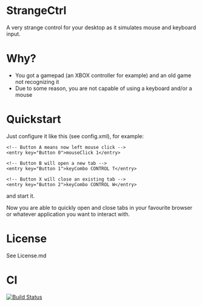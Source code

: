 StrangeCtrl
===========

A very strange control for your desktop as it simulates mouse and keyboard input.

Why?
====

* You got a gamepad (an XBOX controller for example) and an old game not recognizing it
* Due to some reason, you are not capable of using a keyboard and/or a mouse

Quickstart
==========

Just configure it like this (see config.xml), for example:

	<!-- Button A means now left mouse click -->
	<entry key="Button 0">mouseClick 1</entry>

	<!-- Button B will open a new tab -->
	<entry key="Button 1">keyCombo CONTROL T</entry>
	
	<!-- Button X will close an existing tab -->
	<entry key="Button 2">keyCombo CONTROL W</entry>
	
and start it. 

Now you are able to quickly open and close tabs in your favourite browser 
or whatever application you want to interact with.

License
=======

See License.md

CI
==

[![Build Status](https://travis-ci.org/xafero/StrangeCtrl.png?branch=master)](https://travis-ci.org/xafero/StrangeCtrl)
